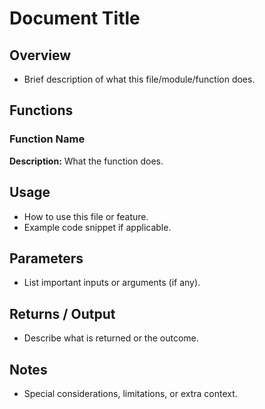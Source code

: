 # Document Title

## Overview

- Brief description of what this file/module/function does.

## Functions

### Function Name

**Description:** What the function does.

## Usage

- How to use this file or feature.
- Example code snippet if applicable.

## Parameters

- List important inputs or arguments (if any).

## Returns / Output

- Describe what is returned or the outcome.

## Notes

- Special considerations, limitations, or extra context.

